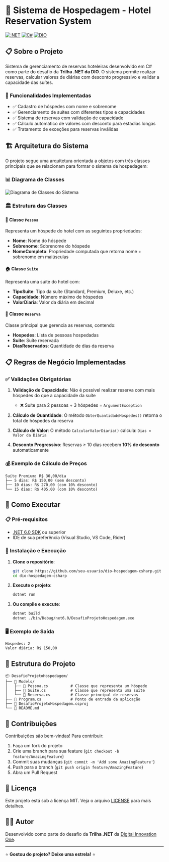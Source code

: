 # 🏨 Sistema de Hospedagem - Hotel Reservation System

[![.NET](https://img.shields.io/badge/.NET-6.0-purple.svg)](https://dotnet.microsoft.com/)
[![C#](https://img.shields.io/badge/C%23-239120?style=flat&logo=c-sharp&logoColor=white)](https://docs.microsoft.com/pt-br/dotnet/csharp/)
[![DIO](https://img.shields.io/badge/DIO-Trilha_.NET-ff6b35?style=flat)](https://www.dio.me)

## 📋 Sobre o Projeto

Sistema de gerenciamento de reservas hoteleiras desenvolvido em C# como parte do desafio da **Trilha .NET da DIO**. O sistema permite realizar reservas, calcular valores de diárias com desconto progressivo e validar a capacidade das suítes.

### 🎯 Funcionalidades Implementadas

- ✅ Cadastro de hóspedes com nome e sobrenome
- ✅ Gerenciamento de suítes com diferentes tipos e capacidades
- ✅ Sistema de reservas com validação de capacidade
- ✅ Cálculo automático de valores com desconto para estadias longas
- ✅ Tratamento de exceções para reservas inválidas

## 🏗️ Arquitetura do Sistema

O projeto segue uma arquitetura orientada a objetos com três classes principais que se relacionam para formar o sistema de hospedagem:

### 📊 Diagrama de Classes

![Diagrama de Classes do Sistema](diagrama_classe_hotel.png)

### 🏛️ Estrutura das Classes

#### 👤 Classe `Pessoa`
Representa um hóspede do hotel com as seguintes propriedades:
- **Nome**: Nome do hóspede
- **Sobrenome**: Sobrenome do hóspede  
- **NomeCompleto**: Propriedade computada que retorna nome + sobrenome em maiúsculas

#### 🏠 Classe `Suite`
Representa uma suíte do hotel com:
- **TipoSuite**: Tipo da suíte (Standard, Premium, Deluxe, etc.)
- **Capacidade**: Número máximo de hóspedes
- **ValorDiaria**: Valor da diária em decimal

#### 📅 Classe `Reserva`
Classe principal que gerencia as reservas, contendo:
- **Hospedes**: Lista de pessoas hospedadas
- **Suite**: Suíte reservada
- **DiasReservados**: Quantidade de dias da reserva

## 📋 Regras de Negócio Implementadas

### ✅ Validações Obrigatórias

1. **Validação de Capacidade**: Não é possível realizar reserva com mais hóspedes do que a capacidade da suíte
   - ❌ Suíte para 2 pessoas + 3 hóspedes = `ArgumentException`

2. **Cálculo de Quantidade**: O método `ObterQuantidadeHospedes()` retorna o total de hóspedes da reserva

3. **Cálculo de Valor**: O método `CalcularValorDiaria()` calcula: `Dias × Valor da Diária`

4. **Desconto Progressivo**: Reservas ≥ 10 dias recebem **10% de desconto** automaticamente

### 💰 Exemplo de Cálculo de Preços

```
Suíte Premium: R$ 30,00/dia
├── 5 dias: R$ 150,00 (sem desconto)
├── 10 dias: R$ 270,00 (com 10% desconto)
└── 15 dias: R$ 405,00 (com 10% desconto)
```

## 🚀 Como Executar

### 📋 Pré-requisitos

- [.NET 6.0 SDK](https://dotnet.microsoft.com/download/dotnet/6.0) ou superior
- IDE de sua preferência (Visual Studio, VS Code, Rider)

### 🔧 Instalação e Execução

1. **Clone o repositório**:
   ```bash
   git clone https://github.com/seu-usuario/dio-hospedagem-csharp.git
   cd dio-hospedagem-csharp
   ```

2. **Execute o projeto**:
   ```bash
   dotnet run
   ```

3. **Ou compile e execute**:
   ```bash
   dotnet build
   dotnet ./bin/Debug/net6.0/DesafioProjetoHospedagem.exe
   ```

### 🖥️ Exemplo de Saída

```
Hóspedes: 2
Valor diária: R$ 150,00
```

## 🔧 Estrutura do Projeto

```
📦 DesafioProjetoHospedagem/
├── 📁 Models/
│   ├── 📄 Pessoa.cs          # Classe que representa um hóspede
│   ├── 📄 Suite.cs           # Classe que representa uma suíte
│   └── 📄 Reserva.cs         # Classe principal de reservas
├── 📄 Program.cs             # Ponto de entrada da aplicação
├── 📄 DesafioProjetoHospedagem.csproj
└── 📄 README.md
```

## 🤝 Contribuições

Contribuições são bem-vindas! Para contribuir:

1. Faça um fork do projeto
2. Crie uma branch para sua feature (`git checkout -b feature/AmazingFeature`)
3. Commit suas mudanças (`git commit -m 'Add some AmazingFeature'`)
4. Push para a branch (`git push origin feature/AmazingFeature`)
5. Abra um Pull Request

## 📝 Licença

Este projeto está sob a licença MIT. Veja o arquivo [LICENSE](LICENSE) para mais detalhes.

## 👨‍💻 Autor

Desenvolvido como parte do desafio da **Trilha .NET** da [Digital Innovation One](https://www.dio.me).

---

⭐ **Gostou do projeto? Deixe uma estrela!** ⭐
